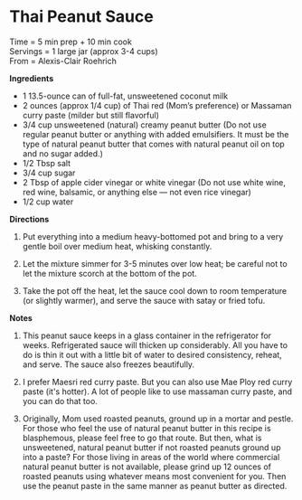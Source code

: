 Thai Peanut Sauce
=====
Time = 5 min prep + 10 min cook \
Servings =  1 large jar (approx 3-4 cups) \
From = Alexis-Clair Roehrich

**Ingredients**

- 1 13.5-ounce can of full-fat, unsweetened coconut milk
- 2 ounces (approx 1/4 cup) of Thai red (Mom’s preference) or Massaman curry paste (milder but still flavorful)
- 3/4 cup unsweetened (natural) creamy peanut butter (Do not use regular peanut butter or anything with added emulsifiers. It must be the type of natural peanut butter that comes with natural peanut oil on top and no sugar added.)
- 1/2 Tbsp salt
- 3/4 cup sugar
- 2 Tbsp of apple cider vinegar or white vinegar (Do not use white wine, red wine, balsamic, or anything else — not even rice vinegar)
- 1/2 cup water


**Directions**

1. Put everything into a medium heavy-bottomed pot and bring to a very gentle boil over medium heat, whisking constantly.

2. Let the mixture simmer for 3-5 minutes over low heat; be careful not to let the mixture scorch at the bottom of the pot.

3. Take the pot off the heat, let the sauce cool down to room temperature (or slightly warmer), and serve the sauce with satay or fried tofu.


**Notes**

1. This peanut sauce keeps in a glass container in the refrigerator for weeks. Refrigerated sauce will thicken up considerably. All you have to do is thin it out with a little bit of water to desired consistency, reheat, and serve. The sauce also freezes beautifully. 

2. I prefer Maesri red curry paste. But you can also use Mae Ploy red curry paste (it's hotter). A lot of people like to use massaman curry paste, and you can do that too.

3. Originally, Mom used roasted peanuts, ground up in a mortar and pestle. For those who feel the use of natural peanut butter in this recipe is blasphemous, please feel free to go that route. But then, what is unsweetened, natural peanut butter if not roasted peanuts ground up into a paste? For those living in areas of the world where commercial natural peanut butter is not available, please grind up 12 ounces of roasted peanuts using whatever means most convenient for you. Then use the peanut paste in the same manner as peanut butter as directed.
